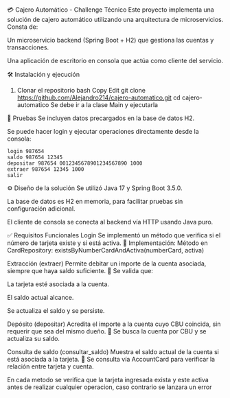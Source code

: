 💳 Cajero Automático - Challenge Técnico
Este proyecto implementa una solución de cajero automático utilizando una arquitectura de microservicios. Consta de:

Un microservicio backend (Spring Boot + H2) que gestiona las cuentas y transacciones.

Una aplicación de escritorio en consola que actúa como cliente del servicio.


🛠️ Instalación y ejecución
1. Clonar el repositorio
bash
Copy
Edit
git clone https://github.com/Alejandro214/cajero-automatico.git
cd cajero-automatico
Se debe ir a la clase Main y ejecutarla

🧪 Pruebas
Se incluyen datos precargados en la base de datos H2.

Se puede hacer login y ejecutar operaciones directamente desde la consola:

```
login 987654 
saldo 987654 12345
depositar 987654 0012345678901234567890 1000
extraer 987654 12345 1000
salir
```

⚙️ Diseño de la solución
Se utilizó Java 17 y Spring Boot 3.5.0.

La base de datos es H2 en memoria, para facilitar pruebas sin configuración adicional.

El cliente de consola se conecta al backend vía HTTP usando Java puro.

✅ Requisitos Funcionales
Login
Se implementó un método que verifica si el número de tarjeta existe y si está activa.
🔧 Implementación:
Método en CardRepository: existsByNumberCardAndActiva(numberCard, activa)

Extracción (extraer)
Permite debitar un importe de la cuenta asociada, siempre que haya saldo suficiente.
🔧 Se valida que:

La tarjeta esté asociada a la cuenta.

El saldo actual alcance.

Se actualiza el saldo y se persiste.

Depósito (depositar)
Acredita el importe a la cuenta cuyo CBU coincida, sin requerir que sea del mismo dueño.
🔧 Se busca la cuenta por CBU y se actualiza su saldo.

Consulta de saldo (consultar_saldo)
Muestra el saldo actual de la cuenta si está asociada a la tarjeta.
🔧 Se consulta vía AccountCard para verificar la relación entre tarjeta y cuenta.

En cada metodo se verifica que la tarjeta ingresada exista y este activa antes de realizar cualquier operacion, caso contrario se lanzara un error


